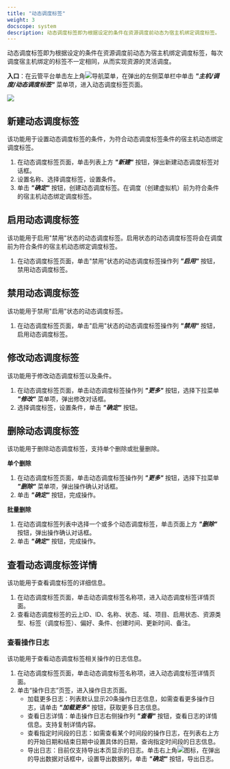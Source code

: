 ```yaml
---
title: "动态调度标签"
weight: 3
docscope: system
description: 动态调度标签即为根据设定的条件在资源调度前动态为宿主机绑定调度标签。
---
```


动态调度标签即为根据设定的条件在资源调度前动态为宿主机绑定调度标签，每次调度宿主机绑定的标签不一定相同，从而实现资源的灵活调度。

**入口**：在云管平台单击左上角![](../../../images/intro/nav.png)导航菜单，在弹出的左侧菜单栏中单击 **_"主机/调度/动态调度标签"_** 菜单项，进入动态调度标签页面。

![](../../../images/computing/dynschetag.png)

## 新建动态调度标签

该功能用于设置动态调度标签的条件，为符合动态调度标签条件的宿主机动态绑定调度标签。

1. 在动态调度标签页面，单击列表上方 **_"新建"_** 按钮，弹出新建动态调度标签对话框。
2. 设置名称、选择调度标签，设置条件。
3. 单击 **_"确定"_** 按钮，创建动态调度标签。在调度（创建虚拟机）前为符合条件的宿主机动态绑定调度标签。

## 启用动态调度标签

该功能用于启用"禁用"状态的动态调度标签。启用状态的动态调度标签将会在调度前为符合条件的宿主机动态绑定调度标签。

1. 在动态调度标签页面，单击"禁用"状态的动态调度标签操作列 **_"启用"_** 按钮，禁用动态调度标签。

## 禁用动态调度标签

该功能用于禁用"启用"状态的动态调度标签。

1. 在动态调度标签页面，单击"启用"状态的动态调度标签操作列 **_"禁用"_** 按钮，启用动态调度标签。

## 修改动态调度标签

该功能用于修改动态调度标签以及条件。

1. 在动态调度标签页面，单击动态调度标签操作列 **_"更多"_** 按钮，选择下拉菜单 **_"修改"_** 菜单项，弹出修改对话框。
2. 选择调度标签，设置条件，单击 **_"确定"_** 按钮。

## 删除动态调度标签

该功能用于删除动态调度标签，支持单个删除或批量删除。

**单个删除**

1. 在动态调度标签页面，单击动态调度标签操作列 **_"更多"_** 按钮，选择下拉菜单 **_"删除"_** 菜单项，弹出操作确认对话框。
2. 单击 **_"确定"_** 按钮，完成操作。

**批量删除**

1. 在动态调度标签列表中选择一个或多个动态调度标签，单击页面上方 **_"删除"_** 按钮，弹出操作确认对话框。
2. 单击 **_"确定"_** 按钮，完成操作。

## 查看动态调度标签详情

该功能用于查看调度标签的详细信息。

1. 在动态调度标签页面，单击动态调度标签名称项，进入动态调度标签详情页面。
2. 查看动态调度标签的云上ID、ID、名称、状态、域、项目、启用状态、资源类型、标签（调度标签）、偏好、条件、创建时间、更新时间、备注。


### 查看操作日志

该功能用于查看动态调度标签相关操作的日志信息。

1. 在动态调度标签页面，单击动态调度标签名称项，进入动态调度标签详情页面。
2. 单击“操作日志”页签，进入操作日志页面。
    - 加载更多日志：列表默认显示20条操作日志信息，如需查看更多操作日志，请单击 **_"加载更多"_** 按钮，获取更多日志信息。
    - 查看日志详情：单击操作日志右侧操作列 **_"查看"_** 按钮，查看日志的详情信息。支持复制详情内容。
    - 查看指定时间段的日志：如需查看某个时间段的操作日志，在列表右上方的开始日期和结束日期中设置具体的日期，查询指定时间段的日志信息。
    - 导出日志：目前仅支持导出本页显示的日志。单击右上角![](../../../images/system/download.png)图标，在弹出的导出数据对话框中，设置导出数据列，单击 **_"确定"_** 按钮，导出日志。
